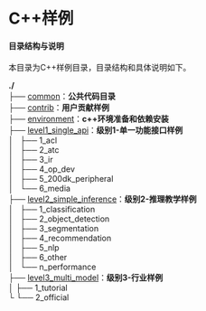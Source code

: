 # C++样例

#### 目录结构与说明

本目录为C++样例目录，目录结构和具体说明如下。

**./**   
├── [common](./common)：**公共代码目录**   
├── [contrib](./contrib)：**用户贡献样例**    
├── [environment](./environment)：**c++环境准备和依赖安装**      
├── [level1_single_api](./level1_single_api)：**级别1-单一功能接口样例**   
│   ├── 1_acl   
│   ├── 2_atc   
│   ├── 3_ir   
│   ├── 4_op_dev   
│   ├── 5_200dk_peripheral    
│   └── 6_media   
├── [level2_simple_inference](./level2_simple_inference)：**级别2-推理教学样例**   
│   ├── 1_classification     
│   ├── 2_object_detection   
│   ├── 3_segmentation   
│   ├── 4_recommendation   
│   ├── 5_nlp     
│   ├── 6_other   
│   └── n_performance     
├── [level3_multi_model](./level3_multi_model)：**级别3-行业样例**   
│   ├── 1_tutorial   
└   └── 2_official   